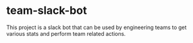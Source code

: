 # team-slack-bot
This project is a slack bot that can be used by engineering teams to get various stats and perform team related actions.
